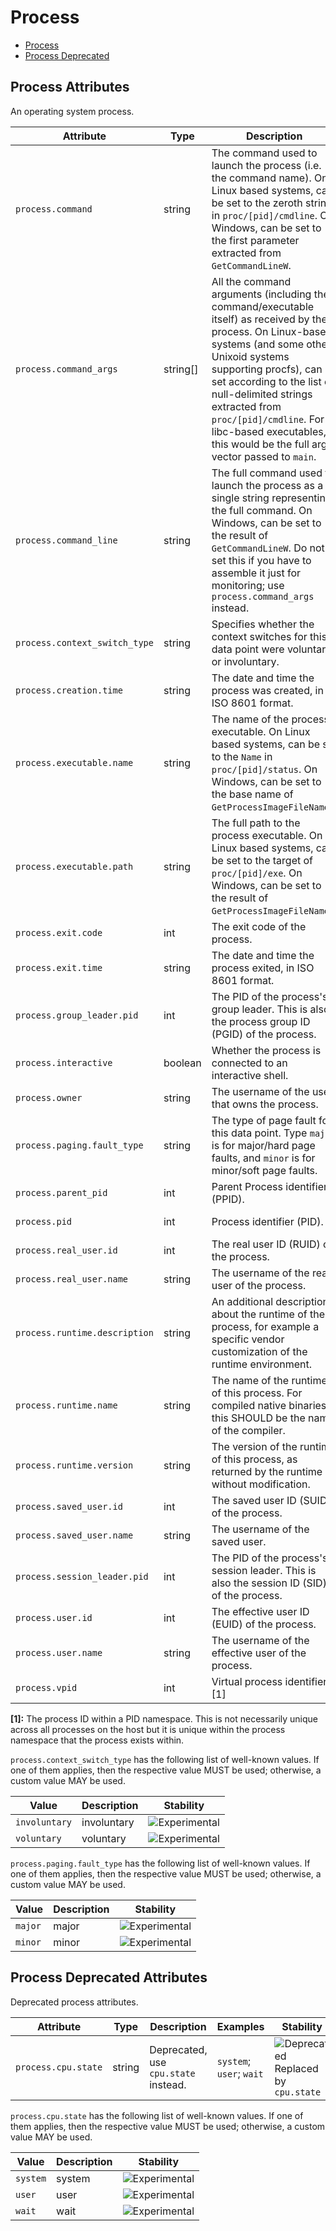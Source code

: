 <!--- Hugo front matter used to generate the website version of this page:
--->

<!-- NOTE: THIS FILE IS AUTOGENERATED. DO NOT EDIT BY HAND. -->
<!-- see templates/registry/markdown/attribute_namespace.md.j2 -->

# Process

- [Process](#process-attributes)
- [Process Deprecated](#process-deprecated-attributes)

## Process Attributes

An operating system process.

| Attribute                     | Type     | Description                                                                                                                                                                                                                                                                                                                                                 | Examples                                            | Stability                                                        |
| ----------------------------- | -------- | ----------------------------------------------------------------------------------------------------------------------------------------------------------------------------------------------------------------------------------------------------------------------------------------------------------------------------------------------------------- | --------------------------------------------------- | ---------------------------------------------------------------- |
| `process.command`             | string   | The command used to launch the process (i.e. the command name). On Linux based systems, can be set to the zeroth string in `proc/[pid]/cmdline`. On Windows, can be set to the first parameter extracted from `GetCommandLineW`.                                                                                                                            | `cmd/otelcol`                                       | ![Experimental](https://img.shields.io/badge/-experimental-blue) |
| `process.command_args`        | string[] | All the command arguments (including the command/executable itself) as received by the process. On Linux-based systems (and some other Unixoid systems supporting procfs), can be set according to the list of null-delimited strings extracted from `proc/[pid]/cmdline`. For libc-based executables, this would be the full argv vector passed to `main`. | `["cmd/otecol", "--config=config.yaml"]`            | ![Experimental](https://img.shields.io/badge/-experimental-blue) |
| `process.command_line`        | string   | The full command used to launch the process as a single string representing the full command. On Windows, can be set to the result of `GetCommandLineW`. Do not set this if you have to assemble it just for monitoring; use `process.command_args` instead.                                                                                                | `C:\cmd\otecol --config="my directory\config.yaml"` | ![Experimental](https://img.shields.io/badge/-experimental-blue) |
| `process.context_switch_type` | string   | Specifies whether the context switches for this data point were voluntary or involuntary.                                                                                                                                                                                                                                                                   | `voluntary`; `involuntary`                          | ![Experimental](https://img.shields.io/badge/-experimental-blue) |
| `process.creation.time`       | string   | The date and time the process was created, in ISO 8601 format.                                                                                                                                                                                                                                                                                              | `2023-11-21T09:25:34.853Z`                          | ![Experimental](https://img.shields.io/badge/-experimental-blue) |
| `process.executable.name`     | string   | The name of the process executable. On Linux based systems, can be set to the `Name` in `proc/[pid]/status`. On Windows, can be set to the base name of `GetProcessImageFileNameW`.                                                                                                                                                                         | `otelcol`                                           | ![Experimental](https://img.shields.io/badge/-experimental-blue) |
| `process.executable.path`     | string   | The full path to the process executable. On Linux based systems, can be set to the target of `proc/[pid]/exe`. On Windows, can be set to the result of `GetProcessImageFileNameW`.                                                                                                                                                                          | `/usr/bin/cmd/otelcol`                              | ![Experimental](https://img.shields.io/badge/-experimental-blue) |
| `process.exit.code`           | int      | The exit code of the process.                                                                                                                                                                                                                                                                                                                               | `127`                                               | ![Experimental](https://img.shields.io/badge/-experimental-blue) |
| `process.exit.time`           | string   | The date and time the process exited, in ISO 8601 format.                                                                                                                                                                                                                                                                                                   | `2023-11-21T09:26:12.315Z`                          | ![Experimental](https://img.shields.io/badge/-experimental-blue) |
| `process.group_leader.pid`    | int      | The PID of the process's group leader. This is also the process group ID (PGID) of the process.                                                                                                                                                                                                                                                             | `23`                                                | ![Experimental](https://img.shields.io/badge/-experimental-blue) |
| `process.interactive`         | boolean  | Whether the process is connected to an interactive shell.                                                                                                                                                                                                                                                                                                   |                                                     | ![Experimental](https://img.shields.io/badge/-experimental-blue) |
| `process.owner`               | string   | The username of the user that owns the process.                                                                                                                                                                                                                                                                                                             | `root`                                              | ![Experimental](https://img.shields.io/badge/-experimental-blue) |
| `process.paging.fault_type`   | string   | The type of page fault for this data point. Type `major` is for major/hard page faults, and `minor` is for minor/soft page faults.                                                                                                                                                                                                                          | `major`; `minor`                                    | ![Experimental](https://img.shields.io/badge/-experimental-blue) |
| `process.parent_pid`          | int      | Parent Process identifier (PPID).                                                                                                                                                                                                                                                                                                                           | `111`                                               | ![Experimental](https://img.shields.io/badge/-experimental-blue) |
| `process.pid`                 | int      | Process identifier (PID).                                                                                                                                                                                                                                                                                                                                   | `1234`                                              | ![Experimental](https://img.shields.io/badge/-experimental-blue) |
| `process.real_user.id`        | int      | The real user ID (RUID) of the process.                                                                                                                                                                                                                                                                                                                     | `1000`                                              | ![Experimental](https://img.shields.io/badge/-experimental-blue) |
| `process.real_user.name`      | string   | The username of the real user of the process.                                                                                                                                                                                                                                                                                                               | `operator`                                          | ![Experimental](https://img.shields.io/badge/-experimental-blue) |
| `process.runtime.description` | string   | An additional description about the runtime of the process, for example a specific vendor customization of the runtime environment.                                                                                                                                                                                                                         | `Eclipse OpenJ9 Eclipse OpenJ9 VM openj9-0.21.0`    | ![Experimental](https://img.shields.io/badge/-experimental-blue) |
| `process.runtime.name`        | string   | The name of the runtime of this process. For compiled native binaries, this SHOULD be the name of the compiler.                                                                                                                                                                                                                                             | `OpenJDK Runtime Environment`                       | ![Experimental](https://img.shields.io/badge/-experimental-blue) |
| `process.runtime.version`     | string   | The version of the runtime of this process, as returned by the runtime without modification.                                                                                                                                                                                                                                                                | `14.0.2`                                            | ![Experimental](https://img.shields.io/badge/-experimental-blue) |
| `process.saved_user.id`       | int      | The saved user ID (SUID) of the process.                                                                                                                                                                                                                                                                                                                    | `1002`                                              | ![Experimental](https://img.shields.io/badge/-experimental-blue) |
| `process.saved_user.name`     | string   | The username of the saved user.                                                                                                                                                                                                                                                                                                                             | `operator`                                          | ![Experimental](https://img.shields.io/badge/-experimental-blue) |
| `process.session_leader.pid`  | int      | The PID of the process's session leader. This is also the session ID (SID) of the process.                                                                                                                                                                                                                                                                  | `14`                                                | ![Experimental](https://img.shields.io/badge/-experimental-blue) |
| `process.user.id`             | int      | The effective user ID (EUID) of the process.                                                                                                                                                                                                                                                                                                                | `1001`                                              | ![Experimental](https://img.shields.io/badge/-experimental-blue) |
| `process.user.name`           | string   | The username of the effective user of the process.                                                                                                                                                                                                                                                                                                          | `root`                                              | ![Experimental](https://img.shields.io/badge/-experimental-blue) |
| `process.vpid`                | int      | Virtual process identifier. [1]                                                                                                                                                                                                                                                                                                                             | `12`                                                | ![Experimental](https://img.shields.io/badge/-experimental-blue) |

**[1]:** The process ID within a PID namespace. This is not necessarily unique across all processes on the host but it is unique within the process namespace that the process exists within.

`process.context_switch_type` has the following list of well-known values. If one of them applies, then the respective value MUST be used; otherwise, a custom value MAY be used.

| Value         | Description | Stability                                                        |
| ------------- | ----------- | ---------------------------------------------------------------- |
| `involuntary` | involuntary | ![Experimental](https://img.shields.io/badge/-experimental-blue) |
| `voluntary`   | voluntary   | ![Experimental](https://img.shields.io/badge/-experimental-blue) |

`process.paging.fault_type` has the following list of well-known values. If one of them applies, then the respective value MUST be used; otherwise, a custom value MAY be used.

| Value   | Description | Stability                                                        |
| ------- | ----------- | ---------------------------------------------------------------- |
| `major` | major       | ![Experimental](https://img.shields.io/badge/-experimental-blue) |
| `minor` | minor       | ![Experimental](https://img.shields.io/badge/-experimental-blue) |

## Process Deprecated Attributes

Deprecated process attributes.

| Attribute           | Type   | Description                          | Examples                 | Stability                                                                              |
| ------------------- | ------ | ------------------------------------ | ------------------------ | -------------------------------------------------------------------------------------- |
| `process.cpu.state` | string | Deprecated, use `cpu.state` instead. | `system`; `user`; `wait` | ![Deprecated](https://img.shields.io/badge/-deprecated-red)<br>Replaced by `cpu.state` |

`process.cpu.state` has the following list of well-known values. If one of them applies, then the respective value MUST be used; otherwise, a custom value MAY be used.

| Value    | Description | Stability                                                        |
| -------- | ----------- | ---------------------------------------------------------------- |
| `system` | system      | ![Experimental](https://img.shields.io/badge/-experimental-blue) |
| `user`   | user        | ![Experimental](https://img.shields.io/badge/-experimental-blue) |
| `wait`   | wait        | ![Experimental](https://img.shields.io/badge/-experimental-blue) |
